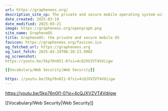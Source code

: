 ```yaml
---
url: https://grapheneos.org/
description_site_cp: The private and secure mobile operating system with Android app compatibility. Developed as a non-profit open source project.
date_created: 2025-03-19
date_modified: 2025-03-21
image: https://grapheneos.org/opengraph.png
site_name: GrapheneOS
title: GrapheneOS: the private and secure mobile OS
favicon: https://grapheneos.org/favicon.ico
og_fetched_url: https://grapheneos.org
og_last_fetch: 2025-03-24T06:28:23.990Z
og_screenshot: 
https://youtu.be/5kp76n0I1-0?si=4cQJXVZVT4Vdiigw

[[Vocabulary/Web Security|Web Security]]

https: //youtu.be/5kp76n0I1-0?si=4cQJXVZVT4Vdiigw
---
```


https://youtu.be/5kp76n0I1-0?si=4cQJXVZVT4Vdiigw

[[Vocabulary/Web Security|Web Security]]
